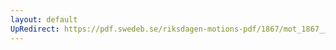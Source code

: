 ```yaml
---
layout: default
UpRedirect: https://pdf.swedeb.se/riksdagen-motions-pdf/1867/mot_1867__ak__00078/mot_1867__ak__00078_001.pdf
---
```

